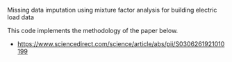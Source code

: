 Missing data imputation using mixture factor analysis for building electric load data

This code implements the methodology of the paper below.
- https://www.sciencedirect.com/science/article/abs/pii/S0306261921010199
